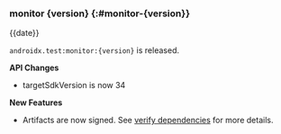 ### monitor {version} {:#monitor-{version}}

{{date}}

`androidx.test:monitor:{version}` is released.

**API Changes**

* targetSdkVersion is now 34

**New Features**

* Artifacts are now signed. See [verify dependencies](https://developer.android.com/jetpack/getting-started#verify_dependencies) for more details.